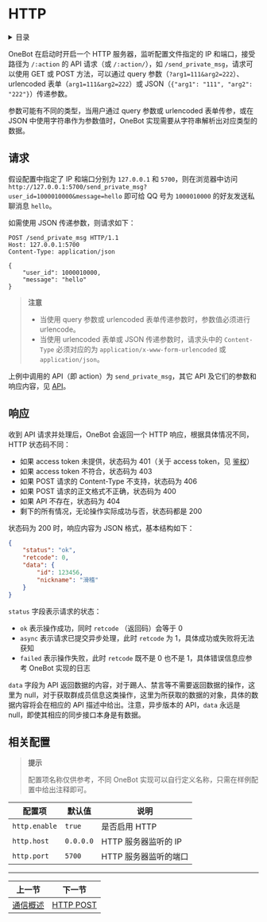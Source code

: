 # HTTP

<details>
<summary>目录</summary>
<p>

- [请求](#请求)
- [响应](#响应)
- [相关配置](#相关配置)

</p>
</details>

OneBot 在启动时开启一个 HTTP 服务器，监听配置文件指定的 IP 和端口，接受路径为 `/:action` 的 API 请求（或 `/:action/`），如 `/send_private_msg`，请求可以使用 GET 或 POST 方法，可以通过 query 参数（`?arg1=111&arg2=222`）、urlencoded 表单（`arg1=111&arg2=222`）或 JSON（`{"arg1": "111", "arg2": "222"}`）传递参数。

参数可能有不同的类型，当用户通过 query 参数或 urlencoded 表单传参，或在 JSON 中使用字符串作为参数值时，OneBot 实现需要从字符串解析出对应类型的数据。

## 请求

假设配置中指定了 IP 和端口分别为 `127.0.0.1` 和 `5700`，则在浏览器中访问 `http://127.0.0.1:5700/send_private_msg?user_id=1000010000&message=hello` 即可给 QQ 号为 `1000010000` 的好友发送私聊消息 `hello`。

如需使用 JSON 传递参数，则请求如下：

```http
POST /send_private_msg HTTP/1.1
Host: 127.0.0.1:5700
Content-Type: application/json

{
    "user_id": 1000010000,
    "message": "hello"
}
```

> **注意**
>
> - 当使用 query 参数或 urlencoded 表单传递参数时，参数值必须进行 urlencode。
> - 当使用 urlencoded 表单或 JSON 传递参数时，请求头中的 `Content-Type` 必须对应的为 `application/x-www-form-urlencoded` 或 `application/json`。

上例中调用的 API（即 action）为 `send_private_msg`，其它 API 及它们的参数和响应内容，见 [API](../api/)。

## 响应

收到 API 请求并处理后，OneBot 会返回一个 HTTP 响应，根据具体情况不同，HTTP 状态码不同：

- 如果 access token 未提供，状态码为 401（关于 access token，见 [鉴权](authorization.md)）
- 如果 access token 不符合，状态码为 403
- 如果 POST 请求的 Content-Type 不支持，状态码为 406
- 如果 POST 请求的正文格式不正确，状态码为 400
- 如果 API 不存在，状态码为 404
- 剩下的所有情况，无论操作实际成功与否，状态码都是 200

状态码为 200 时，响应内容为 JSON 格式，基本结构如下：

```json
{
    "status": "ok",
    "retcode": 0,
    "data": {
        "id": 123456,
        "nickname": "滑稽"
    }
}
```

`status` 字段表示请求的状态：

- `ok` 表示操作成功，同时 `retcode` （返回码）会等于 0
- `async` 表示请求已提交异步处理，此时 `retcode` 为 1，具体成功或失败将无法获知
- `failed` 表示操作失败，此时 `retcode` 既不是 0 也不是 1，具体错误信息应参考 OneBot 实现的日志

`data` 字段为 API 返回数据的内容，对于踢人、禁言等不需要返回数据的操作，这里为 null，对于获取群成员信息这类操作，这里为所获取的数据的对象，具体的数据内容将会在相应的 API 描述中给出。注意，异步版本的 API，`data` 永远是 null，即使其相应的同步接口本身是有数据。

## 相关配置

> **提示**
>
> 配置项名称仅供参考，不同 OneBot 实现可以自行定义名称，只需在样例配置中给出注释即可。

| 配置项 | 默认值 | 说明 |
| -------- | ------ | --- |
| `http.enable` | `true` | 是否启用 HTTP |
| `http.host` | `0.0.0.0` | HTTP 服务器监听的 IP |
| `http.port` | `5700` | HTTP 服务器监听的端口 |

<hr>

| 上一节 | 下一节 |
| --- | --- |
| [通信概述](README.md) | [HTTP POST](http-post.md) |
